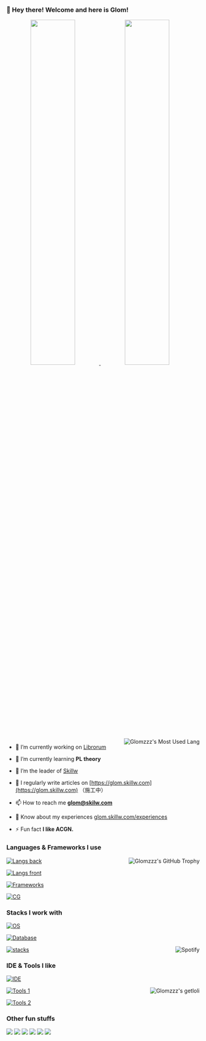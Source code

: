 ### 👏 Hey there! Welcome and here is Glom!

<a href="#stats" align="center">
  <picture>
    <source 
      srcset="https://github-readme-stats.vercel.app/api?username=Glomzzz&count_private=true&show_icons=true&show_owner=true&theme=github_dark&hide_border=true&bg_color=00000000"
      media="(prefers-color-scheme: dark)"
    />
    <source
      srcset="https://github-readme-stats.vercel.app/api?username=Glomzzz&count_private=true&show_icons=true&show_owner=true&theme=default&hide_border=true&bg_color=00000000"
      media="(prefers-color-scheme: light), (prefers-color-scheme: no-preference)"
    />
    <img width="48%" src="https://github-readme-stats.vercel.app/api?username=Glomzzz&count_private=true&show_icons=true&show_owner=true&hide_border=true&theme=transparent" />
  </picture>
</a>

<a href="#stats" align="center">
  <picture>
    <source 
      srcset="https://github-readme-streak-stats.herokuapp.com?user=Glomzzz&theme=transparent&hide_border=true"
      media="(prefers-color-scheme: dark)"
    />
    <source
      srcset="https://github-readme-streak-stats.herokuapp.com?user=Glomzzz&theme=transparent&hide_border=true"
      media="(prefers-color-scheme: light), (prefers-color-scheme: no-preference)"
    />
    <img width="48%" src="https://github-readme-streak-stats.herokuapp.com?user=Glomzzz&theme=transparent&hide_border=true" />
  </picture>
</a>

</br>

<a href="#stats" target="_blank">
    <img align="right" alt="Glomzzz's Most Used Lang" src="https://github-readme-stats.vercel.app/api/top-langs/?username=Glomzzz&show_icons=true&include_all_commits=true&show_owner=true&theme=transparent&hide_border=true&hide=html,css"/>
</a>

<!-- ❓ Here you can see what I'm doing: glom.skillw.com -->


- 🔭 I’m currently working on [Librorum](https://github.com/Glomzzz/Librorum)

- 🌱 I’m currently learning **PL theory**

- 🤝 I’m the leader of [Skillw](https://github.com/Skillw)

- 📝 I regularly write articles on [https://glom.skillw.com](https://glom.skillw.com) （施工中）

- 📫 How to reach me **glom@skilw.com**

- 📄 Know about my experiences [glom.skillw.com/experiences](glom.skillw.com/experiences)

- ⚡ Fun fact **I like ACGN.**

### Languages & Frameworks I use

<a href="https://github-profile-trophy.vercel.app/?username=Glomzzz&theme=tokyonight&column=3&margin-w=15&margin-h=15&no-bg=true&no-frame=tr" target="_blank">
    <img align="right" alt="Glomzzz's GitHub Trophy" src="https://github-profile-trophy.vercel.app/?username=Glomzzz&theme=tokyonight&column=3&margin-w=15&margin-h=15&no-bg=true&no-frame=true"/>
</a>


[![Langs back](https://skillicons.dev/icons?i=java,kotlin,scala,rust,go,python)](https://skillicons.dev)

[![Langs front](https://skillicons.dev/icons?i=ts,js,php,vue,react,wasm)](https://skillicons.dev)

[![Frameworks](https://skillicons.dev/icons?i=pytorch,arduino,actix,rocket,tauri)](https://skillicons.dev)

[![CG](https://skillicons.dev/icons?i=bevy,unity,unreal,godot)](https://skillicons.dev)


### Stacks I work with

[![OS](https://skillicons.dev/icons?i=linux,arch,windows,ubuntu)](https://skillicons.dev)

[![Database](https://skillicons.dev/icons?i=mysql,sqlite,mongodb,redis)](https://skillicons.dev)


<a href="https://spotify-github-profile.vercel.app/api/view.svg?uid=31kzengpgqdn4n7os3anza5b5r7q&redirect=true" target="_blank">
      <img align="right" alt="Spotify" src="https://spotify-github-profile.vercel.app/api/view?uid=31kzengpgqdn4n7os3anza5b5r7q&cover_image=true&theme=novatorem&show_offline=true&background_color=121212&interchange=true&bar_color=53b14f&bar_color_cover=false"/>
</a>

[![stacks](https://skillicons.dev/icons?i=anaconda,gradle,maven,cmake,nodejs,githubactions)](https://skillicons.dev)



### IDE & Tools I like

[![IDE](https://skillicons.dev/icons?i=idea,pycharm,vscode,neovim)](https://skillicons.dev)

<a href="https://count.getloli.com/get/@Glomzzz?theme=rule34" target="_blank">
    <img align="right" alt="Glomzzz's getloli" src="https://count.getloli.com/get/@Glomzzz?theme=rule34"/>
</a>

[![Tools 1](https://skillicons.dev/icons?i=ae,au,ps,pr)](https://skillicons.dev)

[![Tools 2](https://skillicons.dev/icons?i=git,github,obsidian,webflow)](https://skillicons.dev)


### Other fun stuffs

![](https://img.shields.io/badge/ROG-CFCFCF.svg?style=for-the-badge&logo=republicofgamers&logoColor=FF0029) ![](https://img.shields.io/badge/Espressif-E7352C.svg?style=for-the-badge&logo=Espressif&logoColor=white) ![](https://img.shields.io/badge/Alacritty-0B92FE.svg?style=for-the-badge&logo=alacritty&logoColor=F46D01) ![](https://img.shields.io/badge/Copilot-white.svg?style=for-the-badge&logo=githubcopilot&logoColor=black) ![](https://img.shields.io/badge/Zotero-33D6C9.svg?style=for-the-badge&logo=Zotero&logoColor=CC2936) ![](https://img.shields.io/badge/Spotify-E246AB.svg?style=for-the-badge&logo=spotify&logoColor=1DB954)

</br>



<!-- ![](https://img.shields.io/badge/-.svg?style=for-the-badge&logo=&logoColor=) -->

